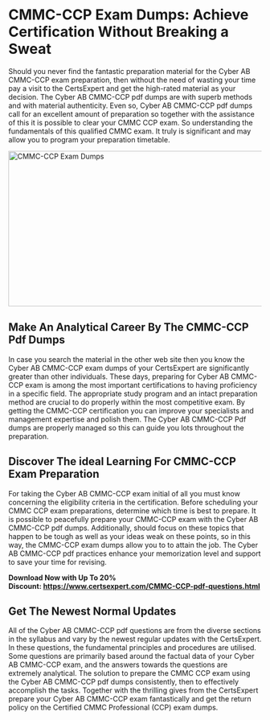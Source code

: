 <h1><strong>CMMC-CCP Exam Dumps: Achieve Certification Without Breaking a Sweat</strong></h1>
<p>Should you never find the fantastic preparation material for the Cyber AB CMMC-CCP exam preparation, then without the need of wasting your time pay a visit to the CertsExpert and get the high-rated material as your decision. The Cyber AB CMMC-CCP pdf dumps are with superb methods and with material authenticity. Even so, Cyber AB CMMC-CCP pdf dumps call for an excellent amount of preparation so together with the assistance of this it is possible to clear your CMMC CCP exam. So understanding the fundamentals of this qualified CMMC exam. It truly is significant and may allow you to program your preparation timetable.</p>
<p><img src="https://i.ibb.co/272fSqD/Copy-of-Copy-of-Copy-of-Copy-of-Copy-of-Minimalist-Business-You-Tube-Thumbnail-36.png" alt="CMMC-CCP Exam Dumps" width="550" height="309" /></p>
<h2><strong>Make An Analytical Career By The CMMC-CCP Pdf Dumps</strong></h2>
<p>In case you search the material in the other web site then you know the Cyber AB CMMC-CCP exam dumps of your CertsExpert are significantly greater than other individuals. These days, preparing for Cyber AB CMMC-CCP exam is among the most important certifications to having proficiency in a specific field. The appropriate study program and an intact preparation method are crucial to do properly within the most competitive exam. By getting the CMMC-CCP certification you can improve your specialists and management expertise and polish them. The Cyber AB CMMC-CCP Pdf dumps are properly managed so this can guide you lots throughout the preparation.&nbsp;</p>
<h2><strong>Discover The ideal Learning For CMMC-CCP Exam Preparation</strong></h2>
<p>For taking the Cyber AB CMMC-CCP exam initial of all you must know concerning the eligibility criteria in the certification. Before scheduling your CMMC CCP exam preparations, determine which time is best to prepare. It is possible to peacefully prepare your CMMC-CCP exam with the Cyber AB CMMC-CCP pdf dumps. Additionally, should focus on these topics that happen to be tough as well as your ideas weak on these points, so in this way, the CMMC-CCP exam dumps allow you to to attain the job. The Cyber AB CMMC-CCP pdf practices enhance your memorization level and support to save your time for revising.</p>
<p><strong>Download Now with Up To 20% Discount:&nbsp;<a href="https://www.certsexpert.com/CMMC-CCP-pdf-questions.html">https://www.certsexpert.com/CMMC-CCP-pdf-questions.html</a></strong></p>
<h2><strong>Get The Newest Normal Updates</strong></h2>
<p>All of the Cyber AB CMMC-CCP pdf questions are from the diverse sections in the syllabus and vary by the newest regular updates with the CertsExpert. In these questions, the fundamental principles and procedures are utilised. Some questions are primarily based around the factual data of your Cyber AB CMMC-CCP exam, and the answers towards the questions are extremely analytical. The solution to prepare the CMMC CCP exam using the Cyber AB CMMC-CCP pdf dumps consistently, then to effectively accomplish the tasks. Together with the thrilling gives from the CertsExpert prepare your Cyber AB CMMC-CCP exam fantastically and get the return policy on the Certified CMMC Professional (CCP) exam dumps.</p>
